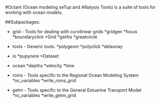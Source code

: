 #Octant (Ocean modeling seTup and ANalysis Tools) is a suite of tools for working with ocean models.

##Subpackages:
  
* grid  -  Tools for dealing with curvilinear grids
    *gridgen
    *focus
    *boundaryclick
    *Grid
    *gshhs
    *greatcircle
  
* tools -  Generic tools.
    *polygeom
    *polyclick
    *delaunay
  
* io
    *pupynere
    *Dataset
  
* ocean
    *depths
    *velocity
    *time
  
* roms -  Tools specific to the Regional Ocean Modeling System
    *nc_variables
    *write_roms_grid
  
* getm - Tools specific to the General Estuarine Transport Model
    *nc_variables
    *write_getm_grid

